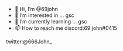 - 👋 Hi, I’m @69john
- 👀 I’m interested in ... gsc
- 🌱 I’m currently learning ... gsc
- 📫 How to reach me 
discord:69 john#0415

twitter:@666John_
